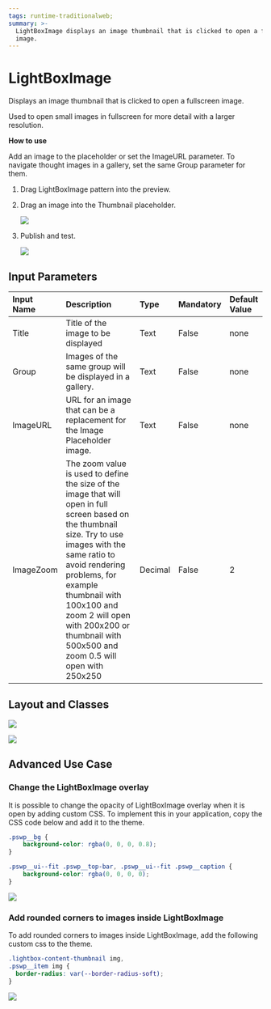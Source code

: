 ```yaml
---
tags: runtime-traditionalweb;
summary: >-
  LightBoxImage displays an image thumbnail that is clicked to open a fullscreen
  image.
---
```


# LightBoxImage

Displays an image thumbnail that is clicked to open a fullscreen image.

Used to open small images in fullscreen for more detail with a larger resolution.

**How to use**

Add an image to the placeholder or set the ImageURL parameter. To navigate thought images in a gallery, set the same Group parameter for them.

1. Drag LightBoxImage pattern into the preview.
2. Drag an image into the Thumbnail placeholder.

   ![](https://github.com/danielmarquespt/docs-product/tree/e7ea3f444d5129dab245c69ab72ae091554bc4fb/src/develop/ui/patterns/web/content/images/lightboximage-image-1.png%3E)

3. Publish and test.

   ![](https://github.com/danielmarquespt/docs-product/tree/e7ea3f444d5129dab245c69ab72ae091554bc4fb/src/develop/ui/patterns/web/content/images/lightboximage-image-2.png?width=600%3E)

## Input Parameters

| **Input Name** | **Description** | **Type** | **Mandatory** | **Default Value** |
| :--- | :--- | :--- | :--- | :--- |
| Title | Title of the image to be displayed | Text | False | none |
| Group | Images of the same group will be displayed in a gallery. | Text | False | none |
| ImageURL | URL for an image that can be a replacement for the Image Placeholder image. | Text | False | none |
| ImageZoom | The zoom value is used to define the size of the image that will open in full screen based on the thumbnail size. Try to use images with the same ratio to avoid rendering problems, for example thumbnail with 100x100 and zoom 2 will open with 200x200 or thumbnail with 500x500 and zoom 0.5 will open with 250x250 | Decimal | False | 2 |

## Layout and Classes

![](https://github.com/danielmarquespt/docs-product/tree/e7ea3f444d5129dab245c69ab72ae091554bc4fb/src/develop/ui/patterns/web/content/images/lightboximage-image-3.png%3E)

![](https://github.com/danielmarquespt/docs-product/tree/e7ea3f444d5129dab245c69ab72ae091554bc4fb/src/develop/ui/patterns/web/content/images/lightboximage-image-4.png%3E)

## Advanced Use Case

### Change the LightBoxImage overlay

It is possible to change the opacity of LightBoxImage overlay when it is open by adding custom CSS. To implement this in your application, copy the CSS code below and add it to the theme.

```css
.pswp__bg {
    background-color: rgba(0, 0, 0, 0.8);
}

.pswp__ui--fit .pswp__top-bar, .pswp__ui--fit .pswp__caption {
    background-color: rgba(0, 0, 0, 0);
}
```

![](https://github.com/danielmarquespt/docs-product/tree/e7ea3f444d5129dab245c69ab72ae091554bc4fb/src/develop/ui/patterns/web/content/images/lightboximage-image-5.png%3E)

### Add rounded corners to images inside LightBoxImage

To add rounded corners to images inside LightBoxImage, add the following custom css to the theme.

```css
.lightbox-content-thumbnail img,
.pswp__item img {
  border-radius: var(--border-radius-soft);
}
```

![](https://github.com/danielmarquespt/docs-product/tree/e7ea3f444d5129dab245c69ab72ae091554bc4fb/src/develop/ui/patterns/web/content/images/lightboximage-image-6.png%3E)

